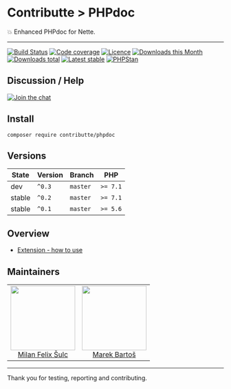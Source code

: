 # Contributte > PHPdoc

:boom: Enhanced PHPdoc for Nette.

-----

[![Build Status](https://img.shields.io/travis/contributte/phpdoc.svg?style=flat-square)](https://travis-ci.org/contributte/phpdoc)
[![Code coverage](https://img.shields.io/coveralls/contributte/phpdoc.svg?style=flat-square)](https://coveralls.io/r/contributte/phpdoc)
[![Licence](https://img.shields.io/packagist/l/contributte/phpdoc.svg?style=flat-square)](https://packagist.org/packages/contributte/phpdoc)
[![Downloads this Month](https://img.shields.io/packagist/dm/contributte/phpdoc.svg?style=flat-square)](https://packagist.org/packages/contributte/phpdoc)
[![Downloads total](https://img.shields.io/packagist/dt/contributte/phpdoc.svg?style=flat-square)](https://packagist.org/packages/contributte/phpdoc)
[![Latest stable](https://img.shields.io/packagist/v/contributte/phpdoc.svg?style=flat-square)](https://packagist.org/packages/contributte/phpdoc)
[![PHPStan](https://img.shields.io/badge/PHPStan-enabled-brightgreen.svg?style=flat)](https://github.com/phpstan/phpstan)

## Discussion / Help

[![Join the chat](https://img.shields.io/gitter/room/contributte/contributte.svg?style=flat-square)](http://bit.ly/ctteg)

## Install

```
composer require contributte/phpdoc
```

## Versions

| State       | Version | Branch   | PHP      |
|-------------|---------|----------|----------|
| dev         | `^0.3`  | `master` | `>= 7.1` |
| stable      | `^0.2`  | `master` | `>= 7.1` |
| stable      | `^0.1`  | `master` | `>= 5.6` |

## Overview

- [Extension - how to use](/.docs/README.md#usage)

## Maintainers

<table>
  <tbody>
    <tr>
      <td align="center">
        <a href="https://github.com/f3l1x">
            <img width="150" height="150" src="https://avatars2.githubusercontent.com/u/538058?v=3&s=150">
        </a>
        </br>
        <a href="https://github.com/f3l1x">Milan Felix Šulc</a>
      </td>
      <td align="center">
        <a href="https://github.com/mabar">
            <img width="150" height="150" src="https://avatars0.githubusercontent.com/u/20974277?s=150&v=4">
        </a>
        </br>
        <a href="https://github.com/mabar">Marek Bartoš</a>
      </td>
    </tr>
  </tbody>
</table>

---

Thank you for testing, reporting and contributing.
